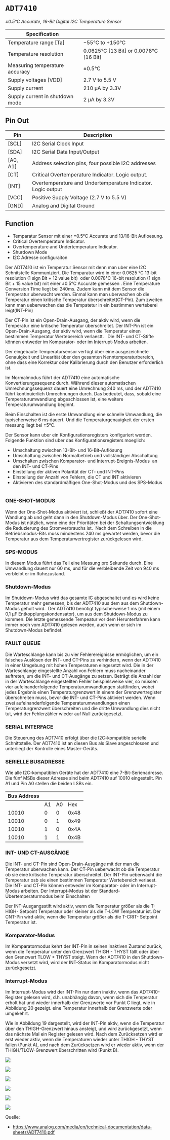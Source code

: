 # ``ADT7410``

_±0.5°C Accurate, 16-Bit Digital I2C Temperature Sensor_

| Specification |  |
| --- | --- |
| Temperature range [Ta] | −55°C to +150°C | 
| Temperature resolution | 0.0625°C [13 Bit] or 0.0078°C [16 Bit] |
| Measuring temperature accuracy | ±0.5°C |
| Supply voltages [VDD] | 2.7 V to 5.5 V |
| Supply current | 210 μA by 3.3V |
| Supply current in shutdown mode | 2 μA by 3.3V |


## Pin Out
| Pin | Description |
| --- | --- |
| [SCL] | I2C Serial Clock Input |
| [SDA] | I2C Serial Data Input/Output |
| [A0, A1] | Address selection pins, four possible I2C addresses |
| [CT] | Critical Overtemperature Indicator. Logic output. |
| [INT] | Overtemperature and Undertemperature Indicator. Logic output | 
| [VCC] | Positive Supply Voltage (2.7 V to 5.5 V) |
| [GND] | Analog and Digital Ground |

## Function
- Temparatur Sensor mit einer ±0.5°C Accurate und 13/16-Bit Aufloesung. 
- Critical Overtemperature Indicator.
- Overtemperature and Undertemperature Indicator.
- Shurdown Mode
- I2C Adresse configuraiton


Der ADT7410 ist ein Temperatur Sensor mit denn man uber eine I2C Schnitstelle Kommuniziert. Die Temparatur wird in einer 0.0625 °C 13-bit resolution (1 sign Bit + 12 value bit)  oder  0.0078°C 16-bit resolution (1 sign Bit + 15 value bit) mit einer ±0.5°C Accurate gemessen . Eine Temperature Conversion Time liegt bei 240ms.
Zudem kann mit dem Sensor die Temperatur uberwacht werden. Einmal kann man uberwachen ob die Temperatur einen kritische Temperatur überschreitet(CT-Pin). Zum zweiten kann man ueberwachen das die Tempatetur in ein bestimmen werteberei leigt(INT-Pin)

Der CT-Pin ist ein Open-Drain-Ausgang, der aktiv wird, wenn die Temperatur eine kritische Temperatur überschreitet.  Der INT-Pin ist ein Open-Drain-Ausgang, der aktiv wird, wenn die Temperatur einen bestimmen Temperatur Wertebereich verlaestt.   Die INT- und CT-Stifte können entweder im Komparator- oder im Interrupt-Modus arbeiten.  

Der eingebaute Temperatursensor verfügt über eine ausgezeichnete Genauigkeit und Linearität über den gesamten Nenntemperaturbereich, ohne dass eine Korrektur oder Kalibrierung durch den Benutzer erforderlich ist.

Im Normalmodus führt der ADT7410 eine automatische Konvertierungssequenz durch. Während dieser automatischen Umrechnungssequenz dauert eine Umrechnung 240 ms, und der ADT7410 führt kontinuierlich Umrechnungen durch. Das bedeutet, dass, sobald eine Temperaturumwandlung abgeschlossen ist, eine weitere Temperaturumwandlung beginnt.  

Beim Einschalten ist die erste Umwandlung eine schnelle Umwandlung, die typischerweise 6 ms dauert. Und die Temperaturgenauigkeit der ersten messung liegt bei ±5°C.

Der Sensor kann uber ein  Konfigurationsregisters konfiguriert werden. Folgende Funktion sind uber das Konfigurationsregisters moeglich:
- Umschaltung zwischen 13-Bit- und 16-Bit-Auflösung  
- Umschaltung zwischen Normalbetrieb und vollständiger Abschaltung  
- Umschalten zwischen Komparator- und Interrupt-Ereignis-Modus  an den INT- und CT-Pins  
- Einstellung der aktiven Polarität der CT- und INT-Pins 
- Einstellung der Anzahl von Fehlern, die CT und INT aktivieren  
- Aktivieren des standardmäßigen One-Shot-Modus und des SPS-Modus  


### ONE-SHOT-MODUS  
Wenn der One-Shot-Modus aktiviert ist, schließt der ADT7410 sofort eine Wandlung ab und geht dann in den Shutdown-Modus über. Der One-Shot-Modus ist nützlich, wenn eine der Prioritäten bei der Schaltungsentwicklung die Reduzierung des Stromverbrauchs ist.  Nach dem Schreiben in die Betriebsmodus-Bits muss mindestens 240 ms gewartet werden, bevor die Temperatur aus dem Temperaturwertregister zurückgelesen wird. 

### SPS-MODUS
In diesem Modus führt das Teil eine Messung pro Sekunde durch. Eine Umwandlung dauert nur 60 ms, und für die verbleibende Zeit von 940 ms verbleibt er im Ruhezustand. 

### Shutdown-Modus 
Im Shutdown-Modus wird das gesamte IC abgeschaltet und es wird keine Temperatur mehr gemessen, bis der ADT7410 aus dem aus dem Shutdown-Modus geholt wird.  Der ADT7410 benötigt typischerweise 1 ms (mit einem 0,1 μF Entkopplungskondensator), um aus dem Shutdown-Modus zu kommen. Die letzte gemessende Tempeatur vor dem Herunterfahren kann immer noch vom ADT7410 gelesen werden, auch wenn er sich im Shutdown-Modus befindet. 

### FAULT QUEUE
Die Warteschlange kann bis zu vier Fehlerereignisse ermöglichen, um ein falsches Auslösen der INT- und CT-Pins zu verhindern, wenn der ADT7410 in einer Umgebung mit hohen Temperaturen eingesetzt wird. Die in der Warteschlange eingestellte Anzahl von Fehlern muss nacheinander auftreten, um die INT- und CT-Ausgänge zu setzen. Beträgt die Anzahl der in der Warteschlange eingestellten Fehler beispielsweise vier, so müssen vier aufeinanderfolgende Temperaturumwandlungen stattfinden, wobei jedes Ergebnis einen Temperaturgrenzwert in einem der Grenzwertregister überschreiten muss, bevor die INT- und CT-Pins aktiviert werden. Wenn zwei aufeinanderfolgende Temperaturumwandlungen einen Temperaturgrenzwert überschreiten und die dritte Umwandlung dies nicht tut, wird der Fehlerzähler wieder auf Null zurückgesetzt.

### SERIAL INTERFACE
Die Steuerung des ADT7410 erfolgt über die I2C-kompatible serielle Schnittstelle. Der ADT7410 ist an diesen Bus als Slave angeschlossen und unterliegt der Kontrolle eines Master-Geräts.  

### SERIELLE BUSADRESSE  
Wie alle I2C-kompatiblen Geräte hat der ADT7410 eine 7-Bit-Serienadresse. Die fünf MSBs dieser Adresse sind beim ADT7410 auf 10010 eingestellt. Pin A1 und Pin A0 stellen die beiden LSBs ein.

| Bus Address | | | |
| --- | --- | --- | --- |
|  | A1 | A0 | Hex | Binary |
| 10010 | 0 | 0| 0x48 | 1001000 |
| 10010 | 0 | 1| 0x49 | 1001001 |
| 10010 | 1 | 0| 0x4A | 1001010 |
| 10010 | 1 | 1| 0x4B | 1001011 |


### INT- UND CT-AUSGÄNGE  
Die INT- und CT-Pin sind Open-Drain-Ausgänge mit der man die Temperatur uberwachen kann. Der CT-Pin ueberwacht ob die Temperatur ob sie eine kritische Temperatur überschreitet.  Der INT-Pin ueberwacht die Temperatur osb sie einen bestimmen Temperatur Wertebereich verlaest.  Die INT- und CT-Pin können entweder im Komparator- oder im Interrupt-Modus arbeiten.  Der Interrupt-Modus ist der Standard-Übertemperaturmodus beim Einschalten

Der INT-Ausgangsstift wird aktiv, wenn die Temperatur größer als die T-HIGH- Setpoint Temperatur oder kleiner als die T-LOW Temperatur ist. 
Der CNT-Pin wird aktiv, wenn die Temperatur größer als die T-CRIT- Setpoint Temperatur ist.

### Komparator-Modus  
Im Komparatormodus kehrt der INT-Pin in seinen inaktiven Zustand zurück, wenn die Temperatur unter den Grenzwert THIGH - THYST fällt oder über den Grenzwert TLOW + THYST steigt. Wenn der ADT7410 in den Shutdown-Modus versetzt wird, wird der INT-Status im Komparatormodus nicht zurückgesetzt.  

### Interrupt-Modus  
Im Interrupt-Modus wird der INT-Pin nur dann inaktiv, wenn das ADT7410-Register gelesen wird, d.h. unabhängig davon, wenn sich die Temperatur erholt hat und wieder innerhalb der Grenzwerte vor Punkt C liegt, wie in Abbildung 20 gezeigt. eine Temperatur innerhalb der Grenzwerte oder umgekehrt.  

Wie in Abbildung 19 dargestellt, wird der INT-Pin aktiv, wenn die Temperatur über den THIGH-Grenzwert hinaus ansteigt, und wird zurückgesetzt, wenn das nächste Mal ein Register gelesen wird. Nach dem Zurücksetzen wird er erst wieder aktiv, wenn die Temperaturen wieder unter THIGH - THYST fallen (Punkt A), und nach dem Zurücksetzen wird er wieder aktiv, wenn der THIGH/TLOW-Grenzwert überschritten wird (Punkt B). 


![](INTOutputTemperatureResponseDiagramforTHIGHOvertemperatureEvents.png)

![](INTOutputTemperatureResponseDiagramforTLOWUndertemperatureEvents.png)

![](I2CBusAddressOptions.png)

![](TypicalI2CInterfaceConnection.png)

![](PinFunctionDescriptions.png)

![](Chip.png)



Quelle:
- https://www.analog.com/media/en/technical-documentation/data-sheets/ADT7410.pdf
